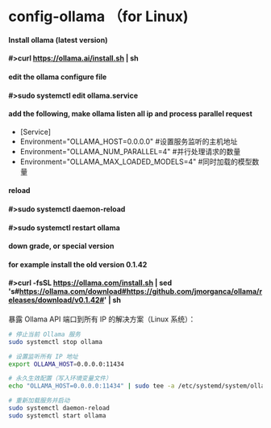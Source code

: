 # config-ollama （for Linux)

#### Install ollama (latest version)
#### #>curl https://ollama.ai/install.sh | sh

#### edit the ollama configure file
#### #>sudo systemctl edit ollama.service

#### add the following, make ollama listen all ip and process parallel request
- [Service]
- Environment="OLLAMA_HOST=0.0.0.0" #设置服务监听的主机地址
- Environment="OLLAMA_NUM_PARALLEL=4" #并行处理请求的数量
- Environment="OLLAMA_MAX_LOADED_MODELS=4" #同时加载的模型数量

#### reload
#### #>sudo systemctl daemon-reload
#### #>sudo systemctl restart ollama

#### down grade, or special version
#### for example install the old version 0.1.42
#### #>curl -fsSL https://ollama.com/install.sh | sed 's#https://ollama.com/download#https://github.com/jmorganca/ollama/releases/download/v0.1.42#' | sh




暴露 Ollama API 端口到所有 IP 的解决方案（Linux 系统）：

```bash
# 停止当前 Ollama 服务
sudo systemctl stop ollama

# 设置监听所有 IP 地址
export OLLAMA_HOST=0.0.0.0:11434

# 永久生效配置（写入环境变量文件）
echo "OLLAMA_HOST=0.0.0.0:11434" | sudo tee -a /etc/systemd/system/ollama.service.env

# 重新加载服务并启动
sudo systemctl daemon-reload
sudo systemctl start ollama
```

